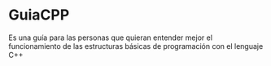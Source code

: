 # GuiaCPP
Es una guía para las personas que quieran entender mejor el funcionamiento de las estructuras básicas de programación con el lenguaje C++
